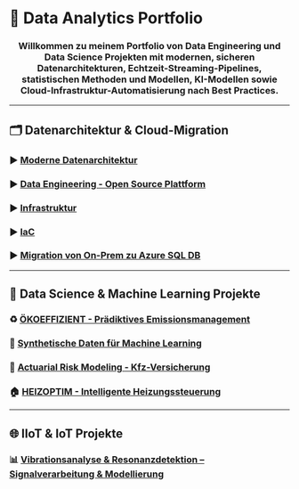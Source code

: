 # 💼 Data Analytics Portfolio

<h3 align="center">
  Willkommen zu meinem Portfolio von Data Engineering und Data Science Projekten mit modernen, sicheren Datenarchitekturen, Echtzeit-Streaming-Pipelines, statistischen Methoden und Modellen, KI-Modellen sowie Cloud-Infrastruktur-Automatisierung nach Best Practices.
</h3>

---
##  🗂️ Datenarchitektur & Cloud-Migration

### ▶️ [Moderne Datenarchitektur](./projects-Data-Analytics/project-1-Data-architecture/)

### ▶️ [Data Engineering - Open Source Plattform](./projects-Data-Analytics/project-2-Data-Engineering/)

### ▶️ [Infrastruktur](./projects-Data-Analytics/project-3-Infrastruktur/)

### ▶️ [IaC](./projects-Data-Analytics/terraform/)   

### ▶️ [Migration von On-Prem zu Azure SQL DB](./projects-Data-Analytics/OnPremtoAzureSQL/)

---
## 🤖 Data Science & Machine Learning Projekte

### ♻️ [ÖKOEFFIZIENT - Prädiktives Emissionsmanagement](./projects-Data-Analytics/project-4-ÖKOEFFIZIENT/README.md)

### 🔬 [Synthetische Daten für Machine Learning](./projects-Data-Analytics/project-4-ÖKOEFFIZIENT/README.md)

### 🚗 [Actuarial Risk Modeling - Kfz-Versicherung](./projects-Data-Analytics/project-4-ÖKOEFFIZIENT/README.md)

### 🏠 [HEIZOPTIM - Intelligente Heizungssteuerung](./projects-Data-Analytics/project-4-ÖKOEFFIZIENT/README.md)
---
## 🌐 IIoT & IoT Projekte

### 📊 [Vibrationsanalyse & Resonanzdetektion – Signalverarbeitung & Modellierung](./projects-Data-Analytics/project-IIOT/README.md/)
